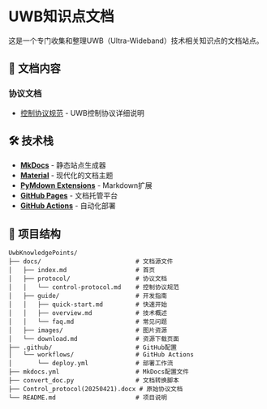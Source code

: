 # UWB知识点文档

这是一个专门收集和整理UWB（Ultra-Wideband）技术相关知识点的文档站点。
## 📖 文档内容

### 协议文档
- [控制协议规范](docs/protocol/control-protocol.md) - UWB控制协议详细说明

## 🛠️ 技术栈

- **[MkDocs](https://www.mkdocs.org/)** - 静态站点生成器
- **[Material](https://squidfunk.github.io/mkdocs-material/)** - 现代化的文档主题
- **[PyMdown Extensions](https://facelessuser.github.io/pymdown-extensions/)** - Markdown扩展
- **[GitHub Pages](https://pages.github.com/)** - 文档托管平台
- **[GitHub Actions](https://github.com/features/actions)** - 自动化部署

## 📁 项目结构

```
UwbKnowledgePoints/
├── docs/                          # 文档源文件
│   ├── index.md                   # 首页
│   ├── protocol/                  # 协议文档
│   │   └── control-protocol.md    # 控制协议规范
│   ├── guide/                     # 开发指南
│   │   ├── quick-start.md         # 快速开始
│   │   ├── overview.md            # 技术概述
│   │   └── faq.md                 # 常见问题
│   ├── images/                    # 图片资源
│   └── download.md                # 资源下载页面
├── .github/                       # GitHub配置
│   └── workflows/                 # GitHub Actions
│       └── deploy.yml             # 部署工作流
├── mkdocs.yml                     # MkDocs配置文件
├── convert_doc.py                 # 文档转换脚本
├── Control_protocol(20250421).docx # 原始协议文档
└── README.md                      # 项目说明
```